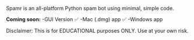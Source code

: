 Spamr is an all-platform Python spam bot using minimal, simple code.  

**Coming soon:**
-GUI Version ✅ 
-Mac (.dmg) app ✅ 
-Windows app

Disclaimer: This is for EDUCATIONAL purposes ONLY.   Use at your own risk.  
